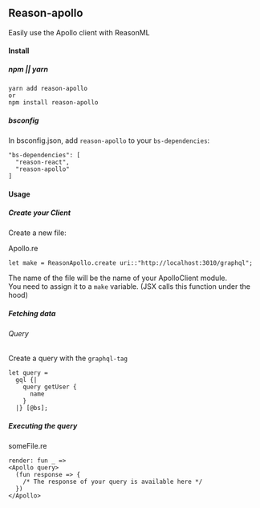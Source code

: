 ## Reason-apollo

Easily use the Apollo client with ReasonML

#### Install

##### npm || yarn
```
yarn add reason-apollo
or
npm install reason-apollo
```

##### bsconfig
In bsconfig.json, add `reason-apollo` to your `bs-dependencies`:
```
"bs-dependencies": [
  "reason-react",
  "reason-apollo"
]
```


#### Usage 

##### Create your Client

Create a new file:

Apollo.re
```
let make = ReasonApollo.create uri::"http://localhost:3010/graphql";

```

The name of the file will be the name of your ApolloClient module.  
You need to assign it to a `make` variable. (JSX calls this function under the hood)
 
 ##### Fetching data
 
 ###### Query
 Create a query with the `graphql-tag`
 ```
 let query =
   gql {|
     query getUser {
       name
     }
   |} [@bs];
 ```
 
 ##### Executing the query
 someFile.re
 ```
 render: fun _ =>
 <Apollo query>
   (fun response => {
     /* The response of your query is available here */
   })
 </Apollo>
 ```